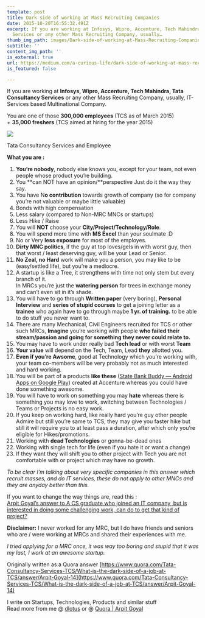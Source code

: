 ```yaml
---
template: post
title: Dark side of working at Mass Recruiting Companies
date: 2015-10-20T16:55:32.491Z
excerpt: If you are working at Infosys, Wipro, Accenture, Tech Mahindra, Tata Consultancy
  Services or any other Mass Recruiting Company, usually…
thumb_img_path: images/Dark-side-of-working-at-Mass-Recruiting-Companies/0*uGs6gduJHA-5HfaV..jpg
subtitle: ''
content_img_path: ''
is_external: true
url: https://medium.com/a-curious-life/dark-side-of-working-at-mass-recruiting-companies-b383882d5d2b
is_featured: false

---
```

If you are working at **Infosys, Wipro, Accenture, Tech Mahindra, Tata Consultancy Services** or any other Mass Recruiting Company, usually, IT-Services based Multinational Company.

You are one of those **300,000 employees** (TCS as of March 2015)  
\+ **35,000 freshers** (TCS aimed at hiring for the year 2015)

![](/images/Dark-side-of-working-at-Mass-Recruiting-Companies/0*uGs6gduJHA-5HfaV..jpg)

<figcaption>Tata Consultancy Services and&nbsp;Employee</figcaption>

**What you are :**

1.  **You’re nobody**, nobody else knows you, except for your team, not even people whose product you’re building.
2.  You **can NOT have an opinion/**perspective Just do it the way they say.
3.  You have N**o contribution** towards growth of company (so for company you’re not valuable or maybe little valuable)
4.  Bonds with high compensation
5.  Less salary (compared to Non-MRC MNCs or startups)
6.  Less Hike / Raise
7.  You will **NOT** choose your **City/Project/Technology/Role**.
8.  You will spend more time with **MS Excel** than your soulmate :D
9.  No or Very **less exposure** for most of the employes.
10.  **Dirty MNC politics**, if the guy at top loves/gels in with worst guy, then that worst / least deserving guy, will be your Lead or Senior.
11.  **No Zeal, no Hard** work will make you a person, you may like to be (easy/settled life), but you’re a mediocre.
12.  A startup is like a Tree, it strengthens with time not only stem but every branch of it.  
    In MRCs you’re just the **watering person** for trees in exchange money and can’t even sit in it’s shade.
13.  You will have to go through **Written paper** (very boring), **Personal Interview** and **series of stupid courses** to get a joining letter as a **trainee** who again have to go through maybe **1 yr. of training.** to be able to do stuff you never want to.
14.  There are many Mechanical, Civil Engineers recruited for TCS or other such MRCs, **Imagine** you’re working with people **who failed their stream/passion and going for something they never could relate to.**
15.  You may have to work under really bad **Tech lead** or with worst **Team**
16.  **Your value** will depend on the Tech, Team, Lead **they** allotted you.
17.  **Even if you’re Awsome**, good at Technology which you’re working with, your team co-members will be very probably not as much interested and hard working.
18.  You will be part of a products **like these** ([State Bank Buddy — Android Apps on Google Play](https://play.google.com/store/apps/details?id=com.sbi.erupee&hl=en)) created at Accenture whereas you could have done something awesome.
19.  You will have to work on something you may **hate** whereas there is something you may love to work, switching between Technologies / Teams or Projects is no easy work.
20.  If you keep on working hard, like really hard you’re guy other people Admire but still you’re same to TCS, they may give you faster hike but still it will require you to at least pass a duration, after which only you’re eligible for Hikes/promotions.
21.  Working with **dead Technologies** or gonna-be-dead ones
22.  Working with single tech for life (even if you hate it or want a change)
23.  If they want they will shift you to other project with Tech you are not comfortable with or project which may have no growth.

*To be clear I’m talking about very specific companies in this answer which recruit masses, and do IT services, these do not apply to other MNCs and they are anyday better than this.*

If you want to change the way things are, read this :  
[Arpit Goyal’s answer to A CS graduate who joined an IT company, but is interested in doing some challenging work, can do to get that kind of project?](https://www.quora.com/A-CS-graduate-who-joined-an-IT-company-but-is-interested-in-doing-some-challenging-work-can-do-to-get-that-kind-of-project/answer/Arpit-Goyal-14?srid=txvy&share=1)

**Disclaimer:** I never worked for any MRC, but I do have friends and seniors who are / were working at MRCs and shared their experiences with me.

*I tried applying for a MRC once, it was way too boring and stupid that it was my last, I work at an awesome startup.*

Originally written as a Quora answer [https://www.quora.com/Tata-Consultancy-Services-TCS/What-is-the-dark-side-of-a-job-at-TCS/answer/Arpit-Goyal-14](https://www.quora.com/Tata-Consultancy-Services-TCS/What-is-the-dark-side-of-a-job-at-TCS/answer/Arpit-Goyal-14)

I write on Startups, Technologies, Products and similar stuff  
Read more from me @ [dlotus](http://blog.dlotus.com/) or @ [Quora | Arpit Goyal](https://www.quora.com/Arpit-Goyal-14)